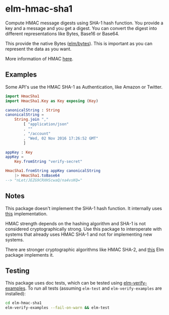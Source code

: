 # elm-hmac-sha1

Compute HMAC message digests using SHA-1 hash function. You provide a key and a
message and you get a digest. You can convert the digest into different representations
like Bytes, Base16 or Base64.

This provide the native Bytes ([elm/bytes](https://package.elm-lang.org/packages/elm/bytes/latest/)).
This is important as you can represent the data as you want.

More information of HMAC [here](https://en.wikipedia.org/wiki/HMAC).

## Examples

Some API's use the HMAC SHA-1 as Authentication, like Amazon or Twitter.

```elm
import HmacSha1
import HmacSha1.Key as Key exposing (Key)

canonicalString : String
canonicalString =
    String.join ","
        [ "application/json"
        , ""
        , "/account"
        , "Wed, 02 Nov 2016 17:26:52 GMT"
        ]

appKey : Key
appKey =
    Key.fromString "verify-secret"

HmacSha1.fromString appKey canonicalString
    |> HmacSha1.toBase64
--> "nLet/JEZG9CRXHScwaQ/na4vsKQ="
```

## Notes

This package doesn't implement the SHA-1 hash function. It internally uses [this](https://github.com/TSFoster/elm-sha1) implementation.

HMAC strength depends on the hashing algorithm and SHA-1 is not considered
cryptographically strong. Use this package to interoperate with systems that
already uses HMAC SHA-1 and not for implementing new systems.

There are stronger cryptographic algorithms like HMAC SHA-2, and [this](https://github.com/ktonon/elm-crypto) Elm package implements it.

## Testing

This package uses doc tests, which can be tested using [elm-verify-examples].
To run all tests (assuming `elm-test` and `elm-verify-examples` are installed):

```bash
cd elm-hmac-sha1
elm-verify-examples --fail-on-warn && elm-test
```

[elm-verify-examples]: https://github.com/stoeffel/elm-verify-examples
